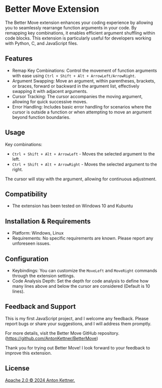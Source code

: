 # Better Move Extension

The Better Move extension enhances your coding experience by allowing you to seamlessly rearrange function arguments in your code. By remapping key combinations, it enables efficient argument shuffling within code blocks. This extension is particularly useful for developers working with Python, C, and JavaScript files.

## Features

- Remap Key Combinations: Control the movement of function arguments with ease using `Ctrl + Shift + Alt + ArrowLeft/ArrowRight`.
- Argument Swapping: Move an argument, within parentheses, brackets, or braces, forward or backward in the argument list, effectively swapping it with adjacent arguments.
- Cursor Tracking: The cursor accompanies the moving argument, allowing for quick successive moves.
- Error Handling: Includes basic error handling for scenarios where the cursor is outside a function or when attempting to move an argument beyond function boundaries.

## Usage

Key combinations:
- `Ctrl + Shift + Alt + ArrowLeft` - Moves the selected argument to the left.
- `Ctrl + Shift + Alt + ArrowRight` - Moves the selected argument to the right.

The cursor will stay with the argument, allowing for continuous adjustment.

## Compatibility

- The extension has been tested on Windows 10 and Kubuntu

## Installation & Requirements

- Platform: Windows, Linux
- Requirements: No specific requirements are known. Please report any unforeseen issues.

## Configuration

- Keybindings: You can customize the `MoveLeft` and `MoveRight` commands through the extension settings.
- Code Analysis Depth: Set the depth for code analysis to define how many lines above and below the cursor are considered (Default is 10 lines).

## Feedback and Support

This is my first JavaScript project, and I welcome any feedback. Please report bugs or share your suggestions, and I will address them promptly.

For more details, visit the Better Move GitHub repository. (https://github.com/AntonKettner/BetterMove)

Thank you for trying out Better Move! I look forward to your feedback to improve this extension.

</details>

## License

[Apache 2.0 © 2024 Anton Kettner.](./LICENSE)